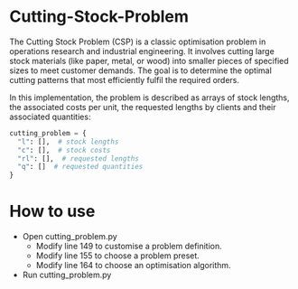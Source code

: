# Cutting-Stock-Problem
The Cutting Stock Problem (CSP) is a classic optimisation problem in operations research and industrial engineering. It involves cutting large stock materials (like paper, metal, or wood) into smaller pieces of specified sizes to meet customer demands. The goal is to determine the optimal cutting patterns that most efficiently fulfil the required orders. 

In this implementation, the problem is described as arrays of stock lengths, the associated costs per unit, the requested lengths by clients and their associated quantities:
```python
cutting_problem = {
  "l": [],  # stock lengths
  "c": [],  # stock costs
  "rl": [],  # requested lengths
  "q": []  # requested quantities
}
```

# How to use
- Open cutting_problem.py
  - Modify line 149 to customise a problem definition.
  - Modify line 155 to choose a problem preset.
  - Modify line 164 to choose an optimisation algorithm.
 - Run cutting_problem.py
